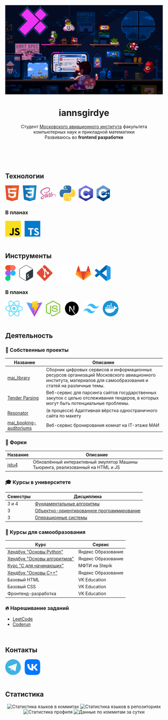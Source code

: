 <header>
  <div align="center">
    <img width="700" src="./banners/mario.gif" alt=""/>
    <h1>iannsgirdye</h1>
    <p>
      Студент <a href="https://mai.ru" target="_blank">Московского авиационного института</a> факультета компьютерных наук и прикладной математики<br/>
      Развиваюсь во <b>frontend разработке</b>
    </p>
  </div>
</header>
<br/>
<main>
  <section>
    <h2>Технологии</h2>
    <article>
      <div>
        <a href="https://github.com/iannsgirdye"><img src="./icons/technologies/markup-styles/html.svg" alt="HTML" title="HTML" height="50"/></a>
        &nbsp;
        <a href="https://github.com/iannsgirdye"><img src="./icons/technologies/markup-styles/css.svg" alt="CSS" title="CSS" height="50"/></a>
        &nbsp;
        <a href="https://sass-lang.com" target="_blank"><img src="./icons/technologies/markup-styles/sass.svg" alt="Sass" title="Sass" height="50"/></a>
        &nbsp;
        <a href="https://www.python.org" target="_blank"><img src="./icons/technologies/programming/python.svg" alt="Python" title="Python" height="50"/></a>
        &nbsp;
        <a href="https://github.com/iannsgirdye"><img src="./icons/technologies/programming/c.svg" alt="C language" title="C" height="50"/></a>
        &nbsp;
        <a href="https://github.com/iannsgirdye"><img src="./icons/technologies/programming/cpp.svg" alt="C++" title="C++" height="50"/></a>
      </div>
    </article>
    <article>
      <h3>В планах</h3>
      <div>
        <a href="https://github.com/iannsgirdye"><img src="./icons/technologies/programming/javascript.svg" alt="JavaScript" title="JavaScript" height="50"/></a>
        &nbsp;
        <a href="https://github.com/iannsgirdye"><img src="./icons/technologies/programming/typescript.svg" alt="TypeScript" title="TypeScript" height="50"/></a>
      </div>
    </article>
  </section>
  <br/>
  <section>
    <h2>Инструменты</h2>
    <article>
      <div>
        <a href="https://www.figma.com" target="_blank"><img src="./icons/tools/design/figma.svg" alt="Figma" title="Figma" height="50"/></a>
        &nbsp;
        <a href="https://github.com/iannsgirdye"><img src="./icons/tools/bash.svg" alt="Bash" title="Bash" height="50""/></a>
        &nbsp;
        <a href="https://git-scm.com" target="_blank"><img src="./icons/tools/git/git.svg" alt="Git" title="Git" height="50"/></a>
        &nbsp;
        <a href="https://github.com" target="_blank"><img src="./icons/tools/git/github.svg" alt="GitHub" title="GitHub" height="50"/></a>
        &nbsp;
        <a href="https://gitlab.com" target="_blank"><img src="./icons/tools/git/gitlab.svg" alt="GitLab" title="GitLab" height="50"/></a>
        &nbsp;
        <a href="https://code.visualstudio.com" target="_blank"><img src="./icons/tools/ide/vscode.svg" alt="Visual Studio Code" title="Visual Studio Code" height="50"/></a>
      </div>
    </article>
    <article>
      <h3>В планах</h3>
      <div>
        <a href="https://react.dev" target="_blank"><img src="./icons/tools/libraries-frameworks/react.svg" alt="React" title="React" height="50"/></a>
        &nbsp;
        <a href="https://vite.dev" target="_blank"><img src="./icons/tools/vite.svg" alt="Vite" title="Vite" height="50"/></a>
        &nbsp;
        <a href="https://nodejs.org" target="_blank"><img src="./icons/tools/node-js.svg" alt="Node.js" title="Node.js" height="50"/></a>
        &nbsp;
        <a href="https://nextjs.org" target="_blank"><img src="./icons/tools/libraries-frameworks/next-js.svg" alt="Next.js" title="Next.js" height="50"/></a>
        &nbsp;
        <a href="https://tailwindcss.com" target="_blank"><img src="./icons/tools/libraries-frameworks/tailwindcss.svg" alt="Tailwind CSS" title="Tailwind CSS" height="50"/></a>
        &nbsp;
        <a href="https://www.docker.com" target="_blank"><img src="./icons/tools/docker.svg" alt="Docker" title="Docker" height="50"/></a>
      </div>
    </article>
  </section>
  <br/>
  <section>
    <h2>Деятельность</h2>
    <article>
      <h3>🧸 Собственные проекты</h3>
      <table>
        <thead>
          <tr>
            <th>Название</th>
            <th>Описание</th>
          </tr>  
        </thead>
        <tbody>
          <tr>
            <td><a href="https://github.com/iannsgirdye/mai_library">mai_library</a></td>
            <td>Сборник цифровых сервисов и информационных ресурсов организаций Московского авиационного института, материалов для самообразования и статей на различные темы.</td>
          </tr>
          <tr>
            <td><a href="https://github.com/the-tender-team/tender-parsing">Tender Parsing</a></td>
            <td>Веб-сервис для парсинга сайтов государственных закупок с целью отслеживания тендеров, в которых могут быть потенциальные проблемы.</td>
          </tr>
          <tr>
            <td><a href="https://github.com/iannsgirdye/resonator">Resonator</a></td>
            <td>(в процессе) Адаптивная вёрстка одностраничного сайта по макету</td>
          </tr>
          <tr>
            <td><a href="https://github.com/iannsgirdye/mai_booking-auditoriums">mai_booking-auditoriums</a></td>
            <td>Веб-сервис бронирования комнат на IT-этаже МАИ</td>
          </tr>
        </tbody>
      </table>
    </article>
    <article>
      <h3>🦐 Форки</h3>
      <table>
        <thead>
          <tr>
            <th>Название</th>
            <th>Описание</th>
          </tr>  
        </thead>
        <tbody>
          <tr>
            <td><a href="https://github.com/iannsgirdye/jstu4">jstu4</a></td>
            <td>Обновлённый интерактивный эмулятор Машины Тьюринга, реализованный на HTML и JS</td>
          </tr>
        </tbody>
      </table>
    </article>
    <article>
      <h3>🎓 Курсы в университете</h3>
      <table>
        <thead>
          <tr>
            <th>Семестры</th>
            <th>Дисциплина</th>
          </tr>
        </thead>
        <tbody>
          <tr>
            <td>3 и 4</td>
            <td><a href="https://github.com/iannsgirdye/mai_fundamental-algorithms">Фундаментальные алгоритмы</a></td>
          </tr>
          <tr>
            <td>3</td>
            <td><a href="https://github.com/iannsgirdye/mai_object-oriented-programming">Объектно-ориентированное программирование</a></td>
          </tr>
          <tr>
            <td>3</td>
            <td><a href="https://github.com/iannsgirdye/mai_operating-systems">Операционные системы</a></td>
          </tr>
        </tbody>
      </table>
    </article>
    <article>
      <h3>📖 Курсы для самообразования</h3>
      <table>
        <thead>
          <tr>
            <th>Курс</th>
            <th>Сервис</th>
          </tr>
        </thead>
        <tbody>
          <tr>
            <td><a href="https://github.com/iannsgirdye/yandex_python">Хендбук "Основы Python"</a></td>
            <td>Яндекс Образование</td>
          </tr>
          <tr>
            <td><a href="https://github.com/iannsgirdye/yandex_algorithms">Хендбук "Основы алгоритмов"</a></td></a></td>
            <td>Яндекс Образование</td>
          </tr>
          <tr>
            <td><a href="https://github.com/iannsgirdye/stepik_mfti-c">Курс "C для начинающих"</a></td>
            <td>МФТИ на Stepik</td>
          </tr>
          <tr>
            <td><a href="https://github.com/iannsgirdye/yandex_cpp">Хендбук "Основы C++"</a></td>
            <td>Яндекс Образование</td>
          </tr>
          <tr>
            <td>Базовый HTML</td>
            <td>VK Education</td>
          </tr>
          <tr>
            <td>Базовый CSS</td>
            <td>VK Education</td>
          </tr>
          <tr>
            <td>Фронтенд-разработка</td>
            <td>VK Education</td>
          </tr>
        </tbody>
      </table>
    </article>
    <article>
      <h3>🔥 Нарешивание заданий</h3>
      <ul>
        <li><a href="https://github.com/iannsgirdye/leetcode">LeetCode</a></li>
        <li><a href="https://github.com/iannsgirdye/yandex_coderun">Coderun</a></li>
      </ul>
    </article>
  </section>
  <br/>
  <section>
    <h2>Контакты</h2>
    <div>
      <a href="https://t.me/iannsgirdye" target="_blank"><img src="./icons/contacts/telegram.svg" alt="Telegram" title="Telegram" height="50"/></a>
      &nbsp;
      <a href="https://vk.com/iannsgirdye" target="_blank"><img src="./icons/contacts/vk.svg" alt="VK" title="VK" height="50"/></a>
    </div>
  </section>
  <br/>
  <section>
    <h2>Статистика</h2>
    <div align="center">
      <img alt="Статистика языков в коммитах" src="https://github-profile-summary-cards.vercel.app/api/cards/most-commit-language?username=iannsgirdye&theme=github_dark"/>
      <img alt="Статистика языков в репозиториях" src="https://github-profile-summary-cards.vercel.app/api/cards/repos-per-language?username=iannsgirdye&theme=github_dark"/>
      <img alt="Статистика профиля" src="https://github-profile-summary-cards.vercel.app/api/cards/stats?username=iannsgirdye&theme=github_dark"/>
      <img alt="Данные по коммитам за сутки" src="https://github-profile-summary-cards.vercel.app/api/cards/productive-time?username=iannsgirdye&theme=github_dark"/>
    </div>
  </section>
</main>


<!-- Sources
https://icons8.com/icon/40670/c-programming
-->
